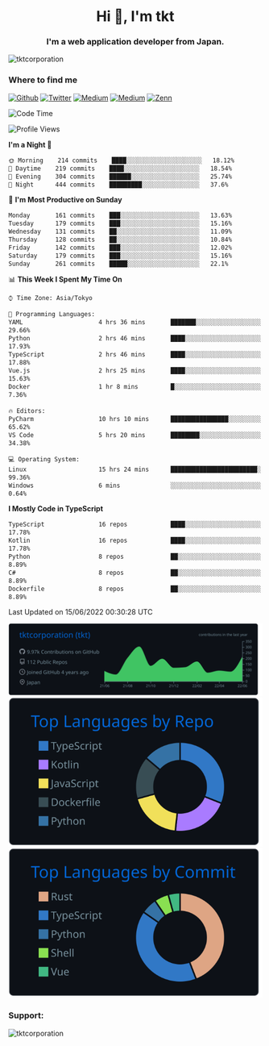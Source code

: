 <h1 align="center">Hi 👋, I'm tkt</h1>
<h3 align="center">I'm a web application developer from Japan.</h3>

<p align="left"> <img src="https://komarev.com/ghpvc/?username=tktcorporation&label=Profile%20views&color=0e75b6&style=flat" alt="tktcorporation" /> </p>

<h3>Where to find me</h3>
<p>
<a href="https://github.com/tktcorporation" target="_blank"><img alt="Github" src="https://img.shields.io/badge/GitHub-%2312100E.svg?&style=for-the-badge&logo=Github&logoColor=white" /></a>
<a href="https://twitter.com/tktcorporation" target="_blank"><img alt="Twitter" src="https://img.shields.io/badge/twitter-%231DA1F2.svg?&style=for-the-badge&logo=twitter&logoColor=white" /></a>
<a href="https://www.linkedin.com/in/tktcorporation" target="_blank"><img alt="Medium" src="https://img.shields.io/badge/linkdin-0a66c2.svg?&style=for-the-badge&logo=linkedin&logoColor=white" /></a>
<a href="https://qiita.com/tktcorporation" target="_blank"><img alt="Medium" src="https://img.shields.io/badge/qiita-55C500.svg?&style=for-the-badge&logo=qiita&logoColor=white" /></a>
<a href="https://zenn.dev/tktcorporation" target="_blank"><img alt="Zenn" src="https://img.shields.io/badge/Zenn-3EA8FF.svg?&style=for-the-badge&logo=Zenn&logoColor=white" /></a>
</p>
  
<!--START_SECTION:waka-->
![Code Time](http://img.shields.io/badge/Code%20Time-312%20hrs%202%20mins-blue)

![Profile Views](http://img.shields.io/badge/Profile%20Views-3-blue)

**I'm a Night 🦉** 

```text
🌞 Morning    214 commits    ████░░░░░░░░░░░░░░░░░░░░░   18.12% 
🌆 Daytime    219 commits    ████░░░░░░░░░░░░░░░░░░░░░   18.54% 
🌃 Evening    304 commits    ██████░░░░░░░░░░░░░░░░░░░   25.74% 
🌙 Night      444 commits    █████████░░░░░░░░░░░░░░░░   37.6%

```
📅 **I'm Most Productive on Sunday** 

```text
Monday       161 commits    ███░░░░░░░░░░░░░░░░░░░░░░   13.63% 
Tuesday      179 commits    ███░░░░░░░░░░░░░░░░░░░░░░   15.16% 
Wednesday    131 commits    ██░░░░░░░░░░░░░░░░░░░░░░░   11.09% 
Thursday     128 commits    ██░░░░░░░░░░░░░░░░░░░░░░░   10.84% 
Friday       142 commits    ███░░░░░░░░░░░░░░░░░░░░░░   12.02% 
Saturday     179 commits    ███░░░░░░░░░░░░░░░░░░░░░░   15.16% 
Sunday       261 commits    █████░░░░░░░░░░░░░░░░░░░░   22.1%

```


📊 **This Week I Spent My Time On** 

```text
⌚︎ Time Zone: Asia/Tokyo

💬 Programming Languages: 
YAML                     4 hrs 36 mins       ███████░░░░░░░░░░░░░░░░░░   29.66% 
Python                   2 hrs 46 mins       ████░░░░░░░░░░░░░░░░░░░░░   17.93% 
TypeScript               2 hrs 46 mins       ████░░░░░░░░░░░░░░░░░░░░░   17.88% 
Vue.js                   2 hrs 25 mins       ████░░░░░░░░░░░░░░░░░░░░░   15.63% 
Docker                   1 hr 8 mins         █░░░░░░░░░░░░░░░░░░░░░░░░   7.36%

🔥 Editors: 
PyCharm                  10 hrs 10 mins      ████████████████░░░░░░░░░   65.62% 
VS Code                  5 hrs 20 mins       ████████░░░░░░░░░░░░░░░░░   34.38%

💻 Operating System: 
Linux                    15 hrs 24 mins      ████████████████████████░   99.36% 
Windows                  6 mins              ░░░░░░░░░░░░░░░░░░░░░░░░░   0.64%

```

**I Mostly Code in TypeScript** 

```text
TypeScript               16 repos            ████░░░░░░░░░░░░░░░░░░░░░   17.78% 
Kotlin                   16 repos            ████░░░░░░░░░░░░░░░░░░░░░   17.78% 
Python                   8 repos             ██░░░░░░░░░░░░░░░░░░░░░░░   8.89% 
C#                       8 repos             ██░░░░░░░░░░░░░░░░░░░░░░░   8.89% 
Dockerfile               8 repos             ██░░░░░░░░░░░░░░░░░░░░░░░   8.89%

```



 Last Updated on 15/06/2022 00:30:28 UTC
<!--END_SECTION:waka-->

[![](https://raw.githubusercontent.com/tktcorporation/tktcorporation/master/profile-summary-card-output/github_dark/0-profile-details.svg)](https://github.com/vn7n24fzkq/github-profile-summary-cards)
[![](https://raw.githubusercontent.com/tktcorporation/tktcorporation/master/profile-summary-card-output/github_dark/1-repos-per-language.svg)](https://github.com/vn7n24fzkq/github-profile-summary-cards) [![](https://raw.githubusercontent.com/tktcorporation/tktcorporation/master/profile-summary-card-output/github_dark/2-most-commit-language.svg)](https://github.com/vn7n24fzkq/github-profile-summary-cards)

<h3 align="left">Support:</h3>
<p><a href="https://www.buymeacoffee.com/tktcorporation"> <img align="left" src="https://cdn.buymeacoffee.com/buttons/v2/default-yellow.png" height="50" width="210" alt="tktcorporation" /></a></p><br><br>
